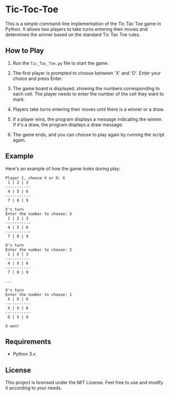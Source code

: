 # Tic-Toc-Toe

This is a simple command-line implementation of the Tic Tac Toe game in Python. It allows two players to take turns entering their moves and determines the winner based on the standard Tic Tac Toe rules.

## How to Play

1. Run the `Tic_Tac_Toe.py` file to start the game.

2. The first player is prompted to choose between 'X' and 'O'. Enter your choice and press Enter.

3. The game board is displayed, showing the numbers corresponding to each cell. The player needs to enter the number of the cell they want to mark.

4. Players take turns entering their moves until there is a winner or a draw.

5. If a player wins, the program displays a message indicating the winner. If it's a draw, the program displays a draw message.

6. The game ends, and you can choose to play again by running the script again.

## Example

Here's an example of how the game looks during play:

```
Player 1, choose X or O: X
 1 | 2 | 3
-----------
 4 | 5 | 6
-----------
 7 | 8 | 9

X's turn
Enter the number to choose: 5
 1 | 2 | 3
-----------
 4 | X | 6
-----------
 7 | 8 | 9

O's turn
Enter the number to choose: 2
 1 | O | 3
-----------
 4 | X | 6
-----------
 7 | 8 | 9

...

X's turn
Enter the number to choose: 1
 X | O | O
-----------
 X | X | 6
-----------
 O | X | 9

X won!
```

## Requirements

- Python 3.x

## License

This project is licensed under the MIT License. Feel free to use and modify it according to your needs.

